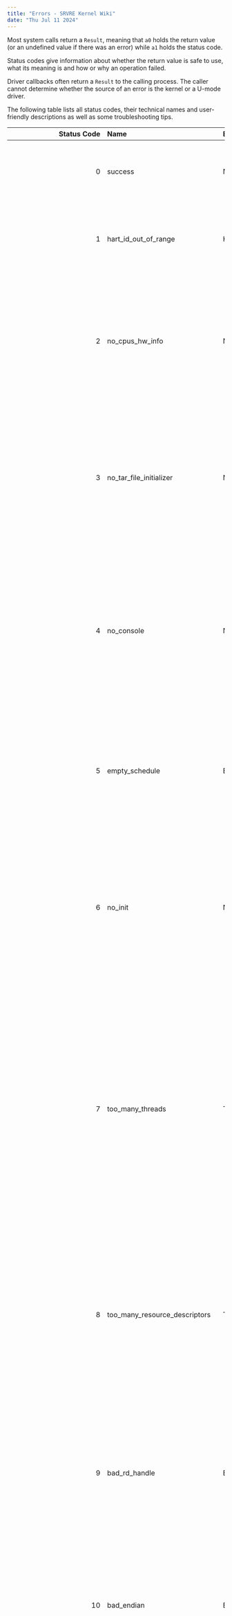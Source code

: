 ```yaml
---
title: "Errors - SRVRE Kernel Wiki"
date: "Thu Jul 11 2024"
---
```


Most system calls return a `Result`, meaning that `a0`
holds the return value (or an undefined value if there was an error)
while `a1` holds the status code.

Status codes give information about whether the return value
is safe to use, what its meaning is and how or why an operation failed.

Driver callbacks often return a `Result` to the calling process.
The caller cannot determine whether the source of an error
is the kernel or a U-mode driver.

The following table lists all status codes, their technical names
and user-friendly descriptions as well as some troubleshooting tips.

| Status Code | Name                             | Error Variant                 | Description |
| ----------: | :------------------------------- | :---------------------------- | :---------- |
|           0 | success                          | N/A                           | The operation completed successfully, see its documentation for return value semantics. |
|           1 | hart_id_out_of_range             | HartIdOutOfRange              | A hart started with an ID that doesn't fit in an unsigned 16-bit integer. This most likely is a kernel or firmware bug. |
|           2 | no_cpus_hw_info                  | NoCpusHwInfo                  | The embedded hardware information file does not contain CPU information. Verify that you are building for a valid platform with the correct `.hwi` file and that it is not corrupted. All platforms should have this device. |
|           3 | no_tar_file_initializer          | NoTarFileInitializer          | The kernel is unable to open a [userinit](/md/srvre/kernel/wiki/userinit.md) member file because the `open` callback did not receive the initializer (file (meta)data) configured when providing the [VFS resource](/md/srvre/kernel/wiki/vfs.md#resources). This error should never occur and indicates a kernel bug. |
|           4 | no_console                       | NoConsole                     | The kernel is unable to write to the debug console because it failed to locate one. This error only applies to the `/io/debug` resource and should not occur if the kernel has booted far enough to start a process unless there is a firmware issue or limitation. |
|           5 | empty_schedule                   | EmptySchedule                 | No processes are scheduled. Since the only option for recovery is a U-mode reboot the kernel panics to notify the user of the incident. This error occurs if all processes are terminated. |
|           6 | no_init                          | NoInit                        | The [userinit](/md/srvre/kernel/wiki/userinit.md) does not contain an `init` file in its *root directory*. Therefore the kernel is unable to locate the init system and cannot continue, resulting in a panic. Follow the [instructions](https://git.himbeerserver.de/srvre/kernel.git/about/#create-a-userinit) *precisely* to create a [userinit](/md/srvre/kernel/wiki/userinit.md) that does contain an init system at the correct path.
|           7 | too_many_threads                 | TooManyThreads                | A process has reached its maximum number of threads and cannot be extended by a new one. This can happen to processes trying to create a new thread within themselves, but it can also be the result of calling into a driver that has reached this limit. This shouldn't be a problem in the real world since thread IDs are of type `usize` which yields a limit of 2⁶⁴ threads per process. |
|           8 | too_many_resource_descriptors    | TooManyResourceDescriptors    | The calling process has reached its maximum number of resource descriptor handles (2⁶⁴ - 1) and cannot open more resources. This shouldn't be a problem in the real world and can be solved by closing handles that are no longer needed. |
|           9 | bad_rd_handle                    | BadRdHandle                   | The resource descriptor handle is invalid, meaning that it doesn't refer to an open resource. This can happen if errors aren't handled (correctly) or when trying to use the return value of a [hook resource](/md/srvre/kernel/wiki/vfs.md#hook). This error hints at a bug in the caller. |
|          10 | bad_endian                       | BadEndian                     | The binary uses a byte order other than the native endianness of the architecture (little endian for riscv64) and cannot be executed. Recompile it for little endian if possible. |
|          11 | bad_arch                         | BadArch                       | The binary was compiled for an unsupported architecture (anything other than RISC-V) and cannot be executed. Recompile it for RISC-V if possible. |
|          12 | bad_bit_len                      | BadBitLen                     | The binary was compiled for a bit length other than 64-bit and cannot be executed. Recompile it for 64-bit if possible. |
|          13 | not_static_exe                   | NotStaticExe                  | The binary is not a statically linked executable and cannot be executed. Link statically if possible. |
|          14 | size_mismatch                    | SizeMismatch                  | *Cannot occur and will be removed.* |
|          15 | mem_overrun                      | MemOverrun                    | The `filesz` or `memsz` field of an ELF Program Header exceeds the file size or the allocated memory size. The binary is likely malicious. |
|          16 | branch_perms                     | BranchPerms                   | The binary wants certain memory regions to be loaded without any permission bits set. Since RISC-V treats such entries as page table branches this is forbidden and the binary cannot be executed. This shouldn't happen unless you are manually controlling the linking procedure with a linker script that is flawed. |
|          17 | zero_size                        | ZeroSize                      | The page allocator was invoked with an allocation size of 0. This can currently only be caused by kernel bugs, but processes will gain the ability to allocate heap memory in the future. |
|          18 | out_of_memory                    | OutOfMemory                   | The kernel is out of memory and cannot fulfill the allocation request. In-kernel allocations may be hidden from the affected process. Free up memory (e.g. by terminating processes) or upgrade your hardware to fix this. |
|          19 | out_of_range                     | OutOfRange                    | *Cannot occur and will be removed.* |
|          20 | double_free                      | DoubleFree                    | *Cannot occur and will be removed.* |
|          21 | already_taken                    | AlreadyTaken                  | A memory page is already marked as taken and cannot be claimed by another call. This error indicates a bug in the page allocator. |
|          22 | not_a_leaf                       | NotALeaf                      | An attempt was made to map a memory page with the permissions of a page table branch (no permission bits set). This is similar to the `branch_perms` error but isn't caught early. *These errors will be merged in the future.* |
|          23 | no_plic                          | NoPlic                        | *Cannot occur and will be removed.* |
|          24 | plic_incompatible                | PlicIncompatible              | *Cannot occur and will be removed.* |
|          25 | no_plic_reg                      | NoPlicReg                     | *Cannot occur and will be removed.* |
|          26 | interrupt_out_of_range           | InterruptOutOfRange           | An attempt to configure or complete an external interrupt with ID 0 was made. This hints at a kernel or driver bug. |
|          27 | context_out_of_range             | ContextOutOfRange             | An attempt to interact with an external interrupt context with an ID greater than or equal to 15872 was made. This hints at a kernel or driver bug. |
|          28 | unimplemented                    | Unimplemented                 | The requested feature is unimplemented in this version and cannot be used. This hints at a bug or version mismatch in the affected program. *Currently cannot occur.* |
|          29 | unknown_syscall                  | UnknownSyscall                | A [system call](/md/srvre/kernel/wiki/syscalls.md) with the specified number does not exist. This is a bug or version mismatch in the affected program or the library it uses to issue system calls. |
|          30 | no_pci_controller                | NoPciController               | There is no PCI(e) controller on the current platform according to the embedded hardware information file. *This error is likely going to be replaced with an optional in the future.* |
|          31 | sbi_failed                       | Failed                        | The SBI (firmware) returned with a general failure status. |
|          32 | sbi_not_supported                | NotSupported                  | The SBI (firmware) doesn't support the requested feature. This shouln't occur in U-mode programs. Try updating the SBI. |
|          33 | sbi_invalid_param                | InvalidParam                  | The SBI (firmware) got invalid parameters. This is a kernel bug. |
|          34 | sbi_denied                       | Denied                        | The kernel was denied from performing an SBI (firmware) operation. This most likely is a kernel bug. |
|          35 | sbi_invalid_addr                 | InvalidAddr                   | An invalid memory address was passed to the SBI (firmware). Keep in mind that paging is never active in M-mode so any translations *must* be performed by the kernel beforehand. This most likely is a kernel bug but may sometimes be the result of an unchecked access to user memory by the firmware (which is also a kernel bug). |
|          36 | sbi_already_avail                | AlreadyAvail                  | The SBI (firmware) returned because something is already available. This most likely is a kernel bug. |
|          37 | sbi_already_started              | AlreadyStarted                | The SBI (firmware) reported that something (e.g. a hart) is already started. This most likely is a kernel bug. |
|          38 | sbi_already_stopped              | AlreadyStopped                | The SBI (firmware) reported that something (e.g. a hart) is already stopped. This most likely is a kernel bug. |
|          39 | sbi_no_shared_memory             | NoSharedMem                   | Shared memory is not available, preventing the SBI (firmware) from performing an operation. |
|          40 | sbi_unknown                      | Unknown                       | The SBI (firmware) returned with an unknown status. This may be an implementation-specific error. |
|          41 | hwi_missing_kind                 | MissingKind                   | The device kind (first column) of a hardware information (text format) device is missing. This error can only be raised by the `hwi` tool because the kernel doesn't process the text format. |
|          42 | hwi_missing_reg_addr             | MissingRegAddr                | The MMIO base address (second column) of a hardware information (text format) device is missing. This error can only be raised by the `hwi` tool because the kernel doesn't process the text format. |
|          43 | hwi_missing_reg_len              | MissingRegLen                 | The MMIO region size (third column) of a hardware information (text format) device is missing. This error can only be raised by the `hwi` tool because the kernel doesn't process the text format. |
|          44 | hwi_unknown_dev_kind             | UnknownDevKind                | The device kind (first column) of a hardware information (text format) device is invalid. This error can only be raised by the `hwi` tool because the kernel doesn't process the text format. See the [hardware information documentation](/md/srvre/kernel/wiki/hwi.md) for details. |
|          45 | not_found                        | NotFound                      | The resource at the specified path could not be found. In most cases the underlying issue originates in U-mode. |
|          46 | relative_path_not_allowed        | RelativePathNotAllowed        | A relative path was passed to an operation that cannot process it. *The concept of relative paths and working directories may be introduced in the future, but this needs further planning.* |
|          47 | not_a_directory                  | NotADirectory                 | An attempt was made to access a non-directory resource as a directory. Directory hooks count as directories for this error description. |
|          48 | no_absolute_containing_directory | NoAbsoluteContainingDirectory | A relative or root path was passed to an operation that requires an absolute path where the last component is contained within a directory (or directory hook). Try canonicalizing the path manually before passing it to the kernel. |
|          49 | too_many_references              | TooManyReferences             | An inode has reached the maximum number of resource descriptors referencing it (2⁶⁴) and cannot be opened anymore. Close existing resource descriptors to it to fix this. This shouldn't be a problem in the real world. |
|          50 | read_not_supported               | ReadNotSupported              | The resource pointed to by a resource descriptor handle does not support reading despite read access being permitted for the calling process. This is likely an issue with the affected program (specifically its error handling) or a version mismatch between it and the driver/kernel. |
|          51 | write_not_supported              | WriteNotSupported             | The resource pointed to by a resource descriptor handle does not support writing despite write access being permitted for the calling process. This is likely an issue with the affected program (specifically its error handling) or a version mismatch between it and the driver/kernel. |
|          52 | in_use                           | InUse                         | An inode cannot be modified or removed because it is currently referenced by at least one resource descriptor. Close all resource descriptors to it and try again. |
| 2⁶⁴ - 1 = 18446744073709551615 | unknown                 | Unknown                       | An error that isn't listed above occured (e.g. a Zig standard library error). |
